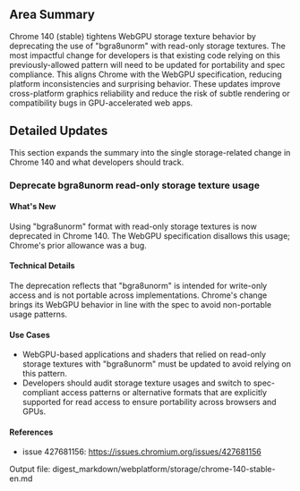 ## Area Summary

Chrome 140 (stable) tightens WebGPU storage texture behavior by deprecating the use of "bgra8unorm" with read-only storage textures. The most impactful change for developers is that existing code relying on this previously-allowed pattern will need to be updated for portability and spec compliance. This aligns Chrome with the WebGPU specification, reducing platform inconsistencies and surprising behavior. These updates improve cross-platform graphics reliability and reduce the risk of subtle rendering or compatibility bugs in GPU-accelerated web apps.

## Detailed Updates

This section expands the summary into the single storage-related change in Chrome 140 and what developers should track.

### Deprecate bgra8unorm read-only storage texture usage

#### What's New
Using "bgra8unorm" format with read-only storage textures is now deprecated in Chrome 140. The WebGPU specification disallows this usage; Chrome's prior allowance was a bug.

#### Technical Details
The deprecation reflects that "bgra8unorm" is intended for write-only access and is not portable across implementations. Chrome's change brings its WebGPU behavior in line with the spec to avoid non-portable usage patterns.

#### Use Cases
- WebGPU-based applications and shaders that relied on read-only storage textures with "bgra8unorm" must be updated to avoid relying on this pattern.
- Developers should audit storage texture usages and switch to spec-compliant access patterns or alternative formats that are explicitly supported for read access to ensure portability across browsers and GPUs.

#### References
- issue 427681156: https://issues.chromium.org/issues/427681156

Output file: digest_markdown/webplatform/storage/chrome-140-stable-en.md
